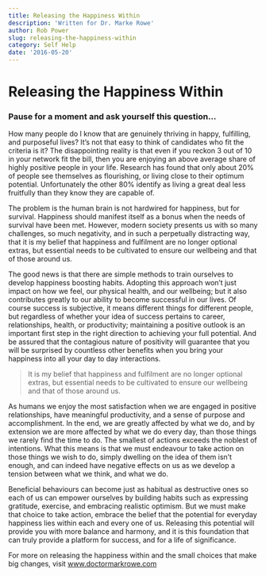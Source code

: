 ```yaml
---
title: Releasing the Happiness Within
description: 'Written for Dr. Marke Rowe'
author: Rob Power
slug: releasing-the-happiness-within
category: Self Help
date: '2016-05-20'
---
```

# Releasing the Happiness Within
### Pause for a moment and ask yourself this question…

How many people do I know that are genuinely thriving in happy, fulfilling, and purposeful lives?
It’s not that easy to think of candidates who fit the criteria is it? The disappointing reality is that even if you reckon 3 out of 10 in your network fit the bill, then you are enjoying an above average share of highly positive people in your life. Research has found that only about 20% of people see themselves as flourishing, or living close to their optimum potential. Unfortunately the other 80% identify as living a great deal less fruitfully than they know they are capable of. 

The problem is the human brain is not hardwired for happiness, but for survival. Happiness should manifest itself as a bonus when the needs of survival have been met. However, modern society presents us with so many challenges, so much negativity, and in such a perpetually distracting way, that it is my belief that happiness and fulfilment are no longer optional extras, but essential needs to be cultivated to ensure our wellbeing and that of those around us.

The good news is that there are simple methods to train ourselves to develop happiness boosting habits. Adopting this approach won’t just impact on how we feel, our physical health, and our wellbeing; but it also contributes greatly to our ability to become successful in our lives. Of course success is subjective, it means different things for different people, but regardless of whether your idea of success pertains to career, relationships, health, or productivity; maintaining a positive outlook is an important first step in the right direction to achieving your full potential. And be assured that the contagious nature of positivity will guarantee that you will be surprised by countless other benefits when you bring your happiness into all your day to day interactions.

> It is my belief that happiness and fulfilment are no longer optional extras, but essential needs to be cultivated to ensure our wellbeing and that of those around us.

As humans we enjoy the most satisfaction when we are engaged in positive relationships, have meaningful productivity, and a sense of purpose and accomplishment. In the end, we are greatly affected by what we do, and by extension we are more affected by what we do every day, than those things we rarely find the time to do. The smallest of actions exceeds the noblest of intentions. What this means is that we must endeavour to take action on those things we wish to do, simply dwelling on the idea of them isn’t enough, and can indeed have negative effects on us as we develop a tension between what we think, and what we do.

Beneficial behaviours can become just as habitual as destructive ones so each of us can empower ourselves by building habits such as expressing gratitude, exercise, and embracing realistic optimism. But we must make that choice to take action, embrace the belief that the potential for everyday happiness lies within each and every one of us. Releasing this potential will provide you with more balance and harmony, and it is this foundation that can truly provide a platform for success, and for a life of significance.

For more on releasing the happiness within and the small choices that make big changes, visit www.doctormarkrowe.com



